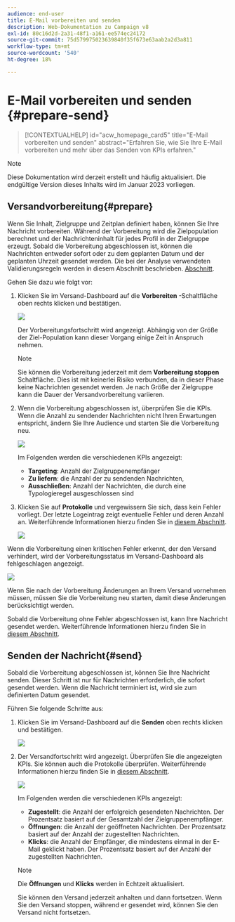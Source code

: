 ```yaml
---
audience: end-user
title: E-Mail vorbereiten und senden
description: Web-Dokumentation zu Campaign v8
exl-id: 80c16d2d-2a31-48f1-a161-ee574ec24172
source-git-commit: 75d579975023639840f35f673e63aab2a2d3a811
workflow-type: tm+mt
source-wordcount: '540'
ht-degree: 18%

---
```


# E-Mail vorbereiten und senden {#prepare-send}

>[!CONTEXTUALHELP]
>id="acw_homepage_card5"
>title="E-Mail vorbereiten und senden"
>abstract="Erfahren Sie, wie Sie Ihre E-Mail vorbereiten und mehr über das Senden von KPIs erfahren."

>[!NOTE]
>
>Diese Dokumentation wird derzeit erstellt und häufig aktualisiert. Die endgültige Version dieses Inhalts wird im Januar 2023 vorliegen.

<!--

	show how to prepare and send the email + the live kpis in the dashboard

like acc when preparation, target calculated then send
real time KPIs, not in AJO. similar to ACS.
exclusion logs, causes
-->

<!--
send also KPIs
-->

## Versandvorbereitung{#prepare}

Wenn Sie Inhalt, Zielgruppe und Zeitplan definiert haben, können Sie Ihre Nachricht vorbereiten. Während der Vorbereitung wird die Zielpopulation berechnet und der Nachrichteninhalt für jedes Profil in der Zielgruppe erzeugt. Sobald die Vorbereitung abgeschlossen ist, können die Nachrichten entweder sofort oder zu dem geplanten Datum und der geplanten Uhrzeit gesendet werden. Die bei der Analyse verwendeten Validierungsregeln werden in diesem Abschnitt beschrieben. [Abschnitt](https://experienceleague.adobe.com/docs/campaign-classic/using/sending-messages/key-steps-when-creating-a-delivery/steps-validating-the-delivery.html#validation-process-with-typologies).

Gehen Sie dazu wie folgt vor:

1. Klicken Sie im Versand-Dashboard auf die **Vorbereiten** -Schaltfläche oben rechts klicken und bestätigen.

   ![](assets/prepare.png)

   Der Vorbereitungsfortschritt wird angezeigt. Abhängig von der Größe der Ziel-Population kann dieser Vorgang einige Zeit in Anspruch nehmen.

   >[!NOTE]
   >
   >Sie können die Vorbereitung jederzeit mit dem **Vorbereitung stoppen** Schaltfläche. Dies ist mit keinerlei Risiko verbunden, da in dieser Phase keine Nachrichten gesendet werden. Je nach Größe der Zielgruppe kann die Dauer der Versandvorbereitung variieren.

1. Wenn die Vorbereitung abgeschlossen ist, überprüfen Sie die KPIs. Wenn die Anzahl zu sendender Nachrichten nicht Ihren Erwartungen entspricht, ändern Sie Ihre Audience und starten Sie die Vorbereitung neu.

   ![](assets/prepare2.png)

   Im Folgenden werden die verschiedenen KPIs angezeigt:

   * **Targeting**: Anzahl der Zielgruppenempfänger
   * **Zu liefern**: die Anzahl der zu sendenden Nachrichten,
   * **Ausschließen**: Anzahl der Nachrichten, die durch eine Typologieregel ausgeschlossen sind

1. Klicken Sie auf **Protokolle** und vergewissern Sie sich, dass kein Fehler vorliegt. Der letzte Logeintrag zeigt eventuelle Fehler und deren Anzahl an. Weiterführende Informationen hierzu finden Sie in [diesem Abschnitt](#send).

   ![](assets/prepare-logs.png)

Wenn die Vorbereitung einen kritischen Fehler erkennt, der den Versand verhindert, wird der Vorbereitungsstatus im Versand-Dashboard als fehlgeschlagen angezeigt.

![](assets/prepare-error.png)

Wenn Sie nach der Vorbereitung Änderungen an Ihrem Versand vornehmen müssen, müssen Sie die Vorbereitung neu starten, damit diese Änderungen berücksichtigt werden.

Sobald die Vorbereitung ohne Fehler abgeschlossen ist, kann Ihre Nachricht gesendet werden. Weiterführende Informationen hierzu finden Sie in [diesem Abschnitt](#send).

## Senden der Nachricht{#send}

Sobald die Vorbereitung abgeschlossen ist, können Sie Ihre Nachricht senden. Dieser Schritt ist nur für Nachrichten erforderlich, die sofort gesendet werden. Wenn die Nachricht terminiert ist, wird sie zum definierten Datum gesendet.

Führen Sie folgende Schritte aus:

1. Klicken Sie im Versand-Dashboard auf die **Senden** oben rechts klicken und bestätigen.

   ![](assets/send.png)

1. Der Versandfortschritt wird angezeigt. Überprüfen Sie die angezeigten KPIs. Sie können auch die Protokolle überprüfen. Weiterführende Informationen hierzu finden Sie in [diesem Abschnitt](#send).

   ![](assets/send2.png)

   Im Folgenden werden die verschiedenen KPIs angezeigt:

   * **Zugestellt**: die Anzahl der erfolgreich gesendeten Nachrichten. Der Prozentsatz basiert auf der Gesamtzahl der Zielgruppenempfänger.
   * **Öffnungen**: die Anzahl der geöffneten Nachrichten. Der Prozentsatz basiert auf der Anzahl der zugestellten Nachrichten.
   * **Klicks**: die Anzahl der Empfänger, die mindestens einmal in der E-Mail geklickt haben. Der Prozentsatz basiert auf der Anzahl der zugestellten Nachrichten.

   >[!NOTE]
   >
   >Die **Öffnungen** und **Klicks** werden in Echtzeit aktualisiert.

   Sie können den Versand jederzeit anhalten und dann fortsetzen. Wenn Sie den Versand stoppen, während er gesendet wird, können Sie den Versand nicht fortsetzen.
